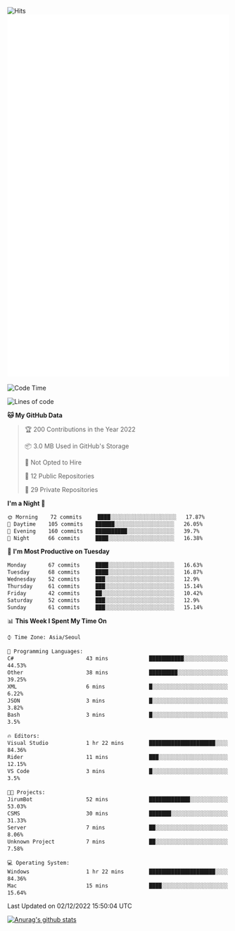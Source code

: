 ![Hits](https://hits.seeyoufarm.com/api/count/incr/badge.svg?url=https%3A%2F%2Fgithub.com%2Fkokose1234&count_bg=%2379C83D&title_bg=%23555555&icon=apple.svg&icon_color=%23E7E7E7&title=hits&edge_flat=false)
<br/>
![Metrics](https://github.com/kokose1234/kokose1234/blob/main/github-metrics.svg)

<!--START_SECTION:waka-->
![Code Time](http://img.shields.io/badge/Code%20Time-717%20hrs%2017%20mins-blue)

![Lines of code](https://img.shields.io/badge/From%20Hello%20World%20I%27ve%20Written-884%20Thousand%20lines%20of%20code-blue)

**🐱 My GitHub Data** 

> 🏆 200 Contributions in the Year 2022
 > 
> 📦 3.0 MB Used in GitHub's Storage 
 > 
> 🚫 Not Opted to Hire
 > 
> 📜 12 Public Repositories 
 > 
> 🔑 29 Private Repositories  
 > 
**I'm a Night 🦉** 

```text
🌞 Morning    72 commits     ████░░░░░░░░░░░░░░░░░░░░░   17.87% 
🌆 Daytime    105 commits    ██████░░░░░░░░░░░░░░░░░░░   26.05% 
🌃 Evening    160 commits    ██████████░░░░░░░░░░░░░░░   39.7% 
🌙 Night      66 commits     ████░░░░░░░░░░░░░░░░░░░░░   16.38%

```
📅 **I'm Most Productive on Tuesday** 

```text
Monday       67 commits     ████░░░░░░░░░░░░░░░░░░░░░   16.63% 
Tuesday      68 commits     ████░░░░░░░░░░░░░░░░░░░░░   16.87% 
Wednesday    52 commits     ███░░░░░░░░░░░░░░░░░░░░░░   12.9% 
Thursday     61 commits     ███░░░░░░░░░░░░░░░░░░░░░░   15.14% 
Friday       42 commits     ██░░░░░░░░░░░░░░░░░░░░░░░   10.42% 
Saturday     52 commits     ███░░░░░░░░░░░░░░░░░░░░░░   12.9% 
Sunday       61 commits     ███░░░░░░░░░░░░░░░░░░░░░░   15.14%

```


📊 **This Week I Spent My Time On** 

```text
⌚︎ Time Zone: Asia/Seoul

💬 Programming Languages: 
C#                       43 mins             ███████████░░░░░░░░░░░░░░   44.53% 
Other                    38 mins             █████████░░░░░░░░░░░░░░░░   39.25% 
XML                      6 mins              █░░░░░░░░░░░░░░░░░░░░░░░░   6.22% 
JSON                     3 mins              █░░░░░░░░░░░░░░░░░░░░░░░░   3.82% 
Bash                     3 mins              █░░░░░░░░░░░░░░░░░░░░░░░░   3.5%

🔥 Editors: 
Visual Studio            1 hr 22 mins        █████████████████████░░░░   84.36% 
Rider                    11 mins             ███░░░░░░░░░░░░░░░░░░░░░░   12.15% 
VS Code                  3 mins              █░░░░░░░░░░░░░░░░░░░░░░░░   3.5%

🐱‍💻 Projects: 
JirumBot                 52 mins             █████████████░░░░░░░░░░░░   53.03% 
CSMS                     30 mins             ███████░░░░░░░░░░░░░░░░░░   31.33% 
Server                   7 mins              ██░░░░░░░░░░░░░░░░░░░░░░░   8.06% 
Unknown Project          7 mins              ██░░░░░░░░░░░░░░░░░░░░░░░   7.58%

💻 Operating System: 
Windows                  1 hr 22 mins        █████████████████████░░░░   84.36% 
Mac                      15 mins             ████░░░░░░░░░░░░░░░░░░░░░   15.64%

```


 Last Updated on 02/12/2022 15:50:04 UTC
<!--END_SECTION:waka-->

[![Anurag's github stats](https://github-readme-stats.vercel.app/api?username=kokose1234&theme=dracula)](https://github.com/anuraghazra/github-readme-stats)



	

